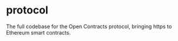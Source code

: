 # protocol
The full codebase for the Open Contracts protocol, bringing https to Ethereum smart contracts.
